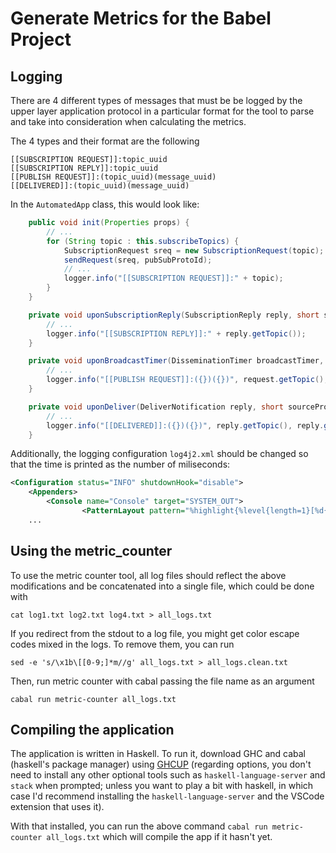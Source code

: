 # Generate Metrics for the Babel Project

## Logging

There are 4 different types of messages that must be be logged by the upper
layer application protocol in a particular format for the tool to parse and take
into consideration when calculating the metrics.

The 4 types and their format are the following

```
[[SUBSCRIPTION REQUEST]]:topic_uuid
[[SUBSCRIPTION REPLY]]:topic_uuid
[[PUBLISH REQUEST]]:(topic_uuid)(message_uuid)
[[DELIVERED]]:(topic_uuid)(message_uuid)
```

In the `AutomatedApp` class, this would look like:

```java
    public void init(Properties props) {
        // ...
        for (String topic : this.subscribeTopics) {
            SubscriptionRequest sreq = new SubscriptionRequest(topic);
            sendRequest(sreq, pubSubProtoId);
            // ...
            logger.info("[[SUBSCRIPTION REQUEST]]:" + topic);
        }
    }

    private void uponSubscriptionReply(SubscriptionReply reply, short sourceProto) {
        // ...
        logger.info("[[SUBSCRIPTION REPLY]]:" + reply.getTopic());
    }

    private void uponBroadcastTimer(DisseminationTimer broadcastTimer, long timerId) {
        // ... 
        logger.info("[[PUBLISH REQUEST]]:({})({})", request.getTopic(), request.getMsgID());
    }

    private void uponDeliver(DeliverNotification reply, short sourceProto) {
        // ...
        logger.info("[[DELIVERED]]:({})({})", reply.getTopic(), reply.getMsgId());
    }
```


Additionally, the logging configuration `log4j2.xml` should be changed so that the time is
printed as the number of miliseconds:
```xml
<Configuration status="INFO" shutdownHook="disable">
    <Appenders>
        <Console name="Console" target="SYSTEM_OUT">
				<PatternLayout pattern="%highlight{%level{length=1}[%d{UNIX_MILLIS}] [%t]%logger{0}:} %msg%n"/>
    ...
```

## Using the metric_counter

To use the metric counter tool, all log files should reflect the above
modifications and be concatenated into a single file, which could be done with
```
cat log1.txt log2.txt log4.txt > all_logs.txt
```

If you redirect from the stdout to a log file, you might get color escape codes mixed in the logs.
To remove them, you can run
```
sed -e 's/\x1b\[[0-9;]*m//g' all_logs.txt > all_logs.clean.txt
```

Then, run metric counter with cabal passing the file name as an argument
```
cabal run metric-counter all_logs.txt
```

## Compiling the application

The application is written in Haskell. To run it, download GHC and cabal
(haskell's package manager) using [GHCUP](https://www.haskell.org/ghcup/)
(regarding options, you don't need to install any other optional tools such as
`haskell-language-server` and `stack` when prompted; unless you want to play a
bit with haskell, in which case I'd recommend installing
the `haskell-language-server` and the VSCode extension that uses it).

With that installed, you can run the above command `cabal run metric-counter
all_logs.txt` which will compile the app if it hasn't yet.

